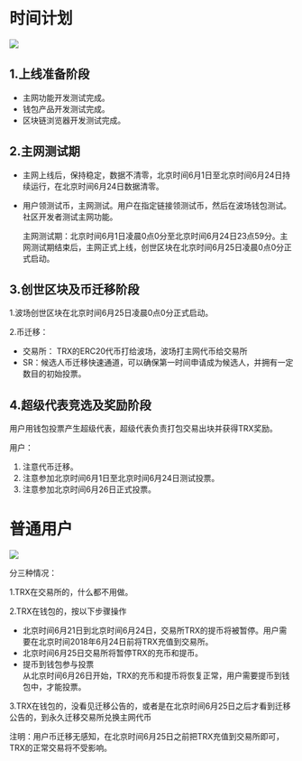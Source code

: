 # 时间计划

![](https://raw.githubusercontent.com/ybhgenius/Documentation/master/images/波场主网上线后的指导方案/时间计划.png)

## 1.上线准备阶段

+ 主网功能开发测试完成。
+ 钱包产品开发测试完成。
+ 区块链浏览器开发测试完成。

## 2.主网测试期

+ 主网上线后，保持稳定，数据不清零，北京时间6月1日至北京时间6月24日持续运行，在北京时间6月24日数据清零。
+ 用户领测试币，主网测试。用户在指定链接领测试币，然后在波场钱包测试。社区开发者测试主网功能。

    主网测试期：北京时间6月1日凌晨0点0分至北京时间6月24日23点59分。主网测试期结束后，主网正式上线，创世区块在北京时间6月25日凌晨0点0分正式启动。

## 3.创世区块及币迁移阶段

1.波场创世区块在北京时间6月25日凌晨0点0分正式启动。

2.币迁移：
+ 交易所： TRX的ERC20代币打给波场，波场打主网代币给交易所
+ SR：候选人币迁移快速通道，可以确保第一时间申请成为候选人，并拥有一定数目的初始投票。

## 4.超级代表竞选及奖励阶段

用户用钱包投票产生超级代表，超级代表负责打包交易出块并获得TRX奖励。

用户：
1.	注意代币迁移。
2.	注意参加北京时间6月1日至北京时间6月24日测试投票。
3.	注意参加北京时间6月26日正式投票。


# 普通用户

![](https://raw.githubusercontent.com/ybhgenius/Documentation/master/images/波场主网上线后的指导方案/普通用户指引.png)

分三种情况：

1.TRX在交易所的，什么都不用做。

2.TRX在钱包的，按以下步骤操作

+ 北京时间6月21日到北京时间6月24日，交易所TRX的提币将被暂停。用户需要在北京时间2018年6月24日前将TRX充值到交易所。
+ 北京时间6月25日交易所将暂停TRX的充币和提币。
+ 提币到钱包参与投票  
从北京时间6月26日开始，TRX的充币和提币将恢复正常，用户需要提币到钱包中，才能投票。

3.TRX在钱包的，没看见迁移公告的，或者是在北京时间6月25日之后才看到迁移公告的，到永久迁移交易所兑换主网代币

注明：用户币迁移无感知，在北京时间6月25日之前把TRX充值到交易所即可，TRX的正常交易将不受影响。


